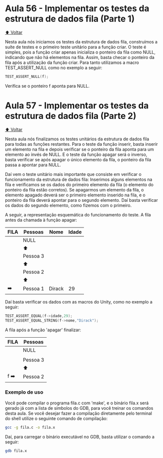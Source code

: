 # Aula 56 - Implementar os testes da estrutura de dados fila (Parte 1)

[:arrow_up: Voltar](https://github.com/Geofisicando/C-orientado-a-testes#%C3%ADndice)

Nesta aula nós iniciamos os testes da estrutura de dados fila, construímos a suíte de testes e o primeiro teste unitário para a função criar. O teste é simples,
pois a função criar apenas inicializa o ponteiro da fila como NULL, indicando que não há elementos na fila. Assim, basta checar o
ponteiro da fila após a utilização da função criar. Para tanto utilizamos a macro TEST_ASSERT_NULL como no exemplo a seguir:

```c
TEST_ASSERT_NULL(f);
```

Verifica se o ponteiro f aponta para NULL.

# Aula 57 - Implementar os testes da estrutura de dados fila (Parte 2)

[:arrow_up: Voltar](https://github.com/Geofisicando/C-orientado-a-testes#%C3%ADndice)

Nesta aula nós finalizamos os testes unitários da estrutura de dados fila para todas as funções restantes. Para o teste da função inserir,
basta inserir um elemento na fila e depois verificar se o ponteiro da fila aponta para um elemento ao invés de NULL. E o teste da função apagar
será o inverso, basta verificar se após apagar o único elemento da fila, o ponteiro da fila passa a apontar para NULL.

Daí vem o teste unitário mais importante que consiste em verificar o funcionamento da estrutura de dados fila: Inserimos alguns elementos na fila
e verificamos se os dados do primeiro elemento da fila (o elemento do ponteiro da fila estão corretos). Se apagarmos um elemento da fila, o elemento
apagado deverá ser o primeiro elemento inserido na fila, e o ponteiro da fila deverá apontar para o segundo elemento. Daí basta verificar os dados
do segundo elemento, como fizemos com o primeiro.

A seguir, a representação esquemática do funcionamento do teste. A fila antes da chamada à função apagar:

 | FILA | Pessoas | Nome | Idade |
 | --- | --- | --- | --- |
 | | NULL | | |
 | | :arrow_up: | | |
 | | Pessoa 3 | | |
 | | :arrow_up: | | |
 | | Pessoa 2 | | |
 | | :arrow_up: | | |
 | :arrow_right: | Pessoa 1 | Dirack | 29 |
 
Daí basta verificar os dados com as macros do Unity, como no exemplo a seguir:
 
```c
TEST_ASSERT_EQUAL(f->idade,29);
TEST_ASSERT_EQUAL_STRING(f->nome,"Dirack");
```

A fila após a função 'apagar' finalizar:

 | FILA | Pessoas |
 | --- | --- |
  | | NULL |
      | | :arrow_up: |
 | | Pessoa 3 |
  | | :arrow_up: |
 | f :arrow_right: | Pessoa 2 |


### Exemplo de uso

Você pode compilar o programa fila.c com 'make', e o binário fila.x será gerado já com a lista de símbolos do GDB, para você treinar os comandos desta aula. Se você desejar fazer a compilação diretamente pelo terminal do shell utilize o seguinte comando de compilação:

```sh
gcc -g fila.c -o fila.x
```

Daí, para carregar o binário executável no GDB, basta utilizar o comando a seguir:

```sh
gdb fila.x
```
